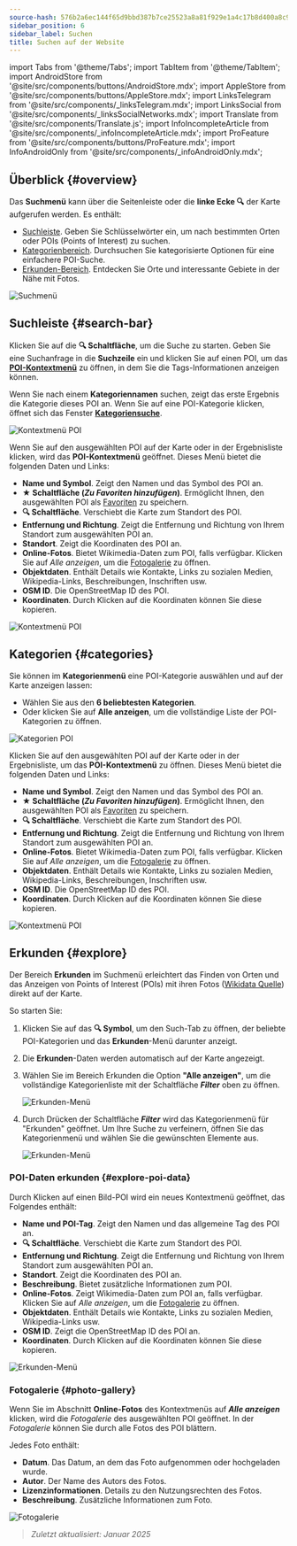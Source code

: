 ```yaml
---
source-hash: 576b2a6ec144f65d9bbd387b7ce25523a8a81f929e1a4c17b8d400a8c97827dd
sidebar_position: 6
sidebar_label: Suchen
title: Suchen auf der Website
---
```

import Tabs from '@theme/Tabs';
import TabItem from '@theme/TabItem';
import AndroidStore from '@site/src/components/buttons/AndroidStore.mdx';
import AppleStore from '@site/src/components/buttons/AppleStore.mdx';
import LinksTelegram from '@site/src/components/_linksTelegram.mdx';
import LinksSocial from '@site/src/components/_linksSocialNetworks.mdx';
import Translate from '@site/src/components/Translate.js';
import InfoIncompleteArticle from '@site/src/components/_infoIncompleteArticle.mdx';
import ProFeature from '@site/src/components/buttons/ProFeature.mdx';
import InfoAndroidOnly from '@site/src/components/_infoAndroidOnly.mdx';


<InfoIncompleteArticle/>


## Überblick {#overview}

Das **Suchmenü** kann über die Seitenleiste oder die **linke Ecke 🔍** der Karte aufgerufen werden. Es enthält:

- [Suchleiste](#search-bar). Geben Sie Schlüsselwörter ein, um nach bestimmten Orten oder POIs (Points of Interest) zu suchen.
- [Kategorienbereich](#categories). Durchsuchen Sie kategorisierte Optionen für eine einfachere POI-Suche.
- [Erkunden-Bereich](#explore). Entdecken Sie Orte und interessante Gebiete in der Nähe mit Fotos.

![Suchmenü](@site/static/img/web/search.png)


## Suchleiste {#search-bar}

Klicken Sie auf die **🔍 Schaltfläche**, um die Suche zu starten. Geben Sie eine Suchanfrage in die **Suchzeile** ein und klicken Sie auf einen POI, um das [**POI-Kontextmenü**](#explore-poi-data) zu öffnen, in dem Sie die Tags-Informationen anzeigen können.

Wenn Sie nach einem **Kategoriennamen** suchen, zeigt das erste Ergebnis die Kategorie dieses POI an. Wenn Sie auf eine POI-Kategorie klicken, öffnet sich das Fenster **[Kategoriensuche](#categories)**.

![Kontextmenü POI](@site/static/img/web/context_menu_poi.png)


Wenn Sie auf den ausgewählten POI auf der Karte oder in der Ergebnisliste klicken, wird das **POI-Kontextmenü** geöffnet. Dieses Menü bietet die folgenden Daten und Links:

- **Name und Symbol**. Zeigt den Namen und das Symbol des POI an.
- **★ Schaltfläche (*Zu Favoriten hinzufügen*)**. Ermöglicht Ihnen, den ausgewählten POI als [Favoriten](../web/web-userdata.mdx#add--edit-favorite) zu speichern.
- **🔍 Schaltfläche**. Verschiebt die Karte zum Standort des POI.
- **Entfernung und Richtung**. Zeigt die Entfernung und Richtung von Ihrem Standort zum ausgewählten POI an.
- **Standort**. Zeigt die Koordinaten des POI an.
- **Online-Fotos**. Bietet Wikimedia-Daten zum POI, falls verfügbar. Klicken Sie auf *Alle anzeigen*, um die [Fotogalerie](#photo-gallery) zu öffnen.
- **Objektdaten**. Enthält Details wie Kontakte, Links zu sozialen Medien, Wikipedia-Links, Beschreibungen, Inschriften usw.
- **OSM ID**. Die OpenStreetMap ID des POI.
- **Koordinaten**. Durch Klicken auf die Koordinaten können Sie diese kopieren.

![Kontextmenü POI](@site/static/img/web/context_menu_poi_1.png)

## Kategorien {#categories}

Sie können im **Kategorienmenü** eine POI-Kategorie auswählen und auf der Karte anzeigen lassen:

- Wählen Sie aus den **6 beliebtesten Kategorien**.
- Oder klicken Sie auf **Alle anzeigen**, um die vollständige Liste der POI-Kategorien zu öffnen.

![Kategorien POI](@site/static/img/web/categories_poi.png)

Klicken Sie auf den ausgewählten POI auf der Karte oder in der Ergebnisliste, um das **POI-Kontextmenü** zu öffnen. Dieses Menü bietet die folgenden Daten und Links:

- **Name und Symbol**. Zeigt den Namen und das Symbol des POI an.
- **★ Schaltfläche (*Zu Favoriten hinzufügen*)**. Ermöglicht Ihnen, den ausgewählten POI als [Favoriten](../web/web-userdata.mdx#add--edit-favorite) zu speichern.
- **🔍 Schaltfläche**. Verschiebt die Karte zum Standort des POI.
- **Entfernung und Richtung**. Zeigt die Entfernung und Richtung von Ihrem Standort zum ausgewählten POI an.
- **Online-Fotos**. Bietet Wikimedia-Daten zum POI, falls verfügbar. Klicken Sie auf *Alle anzeigen*, um die [Fotogalerie](#photo-gallery) zu öffnen.
- **Objektdaten**. Enthält Details wie Kontakte, Links zu sozialen Medien, Wikipedia-Links, Beschreibungen, Inschriften usw.
- **OSM ID**. Die OpenStreetMap ID des POI.
- **Koordinaten**. Durch Klicken auf die Koordinaten können Sie diese kopieren.

![Kontextmenü POI](@site/static/img/web/categories_poi_1.png)


## Erkunden {#explore}

Der Bereich **Erkunden** im Suchmenü erleichtert das Finden von Orten und das Anzeigen von Points of Interest (POIs) mit ihren Fotos ([Wikidata Quelle](https://www.wikidata.org/)) direkt auf der Karte.


So starten Sie:

1. Klicken Sie auf das **🔍 Symbol**, um den Such-Tab zu öffnen, der beliebte POI-Kategorien und das **Erkunden**-Menü darunter anzeigt.
2. Die **Erkunden**-Daten werden automatisch auf der Karte angezeigt.
3. Wählen Sie im Bereich Erkunden die Option **"Alle anzeigen"**, um die vollständige Kategorienliste mit der Schaltfläche ***Filter*** oben zu öffnen.

   ![Erkunden-Menü](@site/static/img/web/explore.png)

4. Durch Drücken der Schaltfläche ***Filter*** wird das Kategorienmenü für "Erkunden" geöffnet. Um Ihre Suche zu verfeinern, öffnen Sie das Kategorienmenü und wählen Sie die gewünschten Elemente aus.

   ![Erkunden-Menü](@site/static/img/web/explore_cat.png)

### POI-Daten erkunden {#explore-poi-data}

Durch Klicken auf einen Bild-POI wird ein neues Kontextmenü geöffnet, das Folgendes enthält:

- **Name und POI-Tag**. Zeigt den Namen und das allgemeine Tag des POI an.
- **🔍 Schaltfläche**. Verschiebt die Karte zum Standort des POI.
- **Entfernung und Richtung**. Zeigt die Entfernung und Richtung von Ihrem Standort zum ausgewählten POI an.
- **Standort**. Zeigt die Koordinaten des POI an.
- **Beschreibung**. Bietet zusätzliche Informationen zum POI.
- **Online-Fotos**. Zeigt Wikimedia-Daten zum POI an, falls verfügbar. Klicken Sie auf *Alle anzeigen*, um die [Fotogalerie](#photo-gallery) zu öffnen.
- **Objektdaten**. Enthält Details wie Kontakte, Links zu sozialen Medien, Wikipedia-Links usw.
- **OSM ID**. Zeigt die OpenStreetMap ID des POI an.
- **Koordinaten**. Durch Klicken auf die Koordinaten können Sie diese kopieren.

![Erkunden-Menü](@site/static/img/web/poi_context.png)

### Fotogalerie {#photo-gallery}

Wenn Sie im Abschnitt **Online-Fotos** des Kontextmenüs auf ***Alle anzeigen*** klicken, wird die *Fotogalerie* des ausgewählten POI geöffnet.
In der *Fotogalerie* können Sie durch alle Fotos des POI blättern.

Jedes Foto enthält:

- **Datum**. Das Datum, an dem das Foto aufgenommen oder hochgeladen wurde.
- **Autor**. Der Name des Autors des Fotos.
- **Lizenzinformationen**. Details zu den Nutzungsrechten des Fotos.
- **Beschreibung**. Zusätzliche Informationen zum Foto.

![Fotogalerie](@site/static/img/web/poi_photo.png)


> *Zuletzt aktualisiert: Januar 2025*